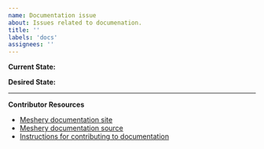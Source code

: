 ```yaml
---
name: Documentation issue
about: Issues related to documenation.
title: ''
labels: 'docs'
assignees: ''
---
```

**Current State:**


**Desired State:**

---
**Contributor Resources**
- [Meshery documentation site](https://meshery.layer5.io/docs/)
- [Meshery documentation source](https://github.com/layer5io/meshery/tree/master/docs)
- [Instructions for contributing to documentation](https://github.com/layer5io/meshery/blob/master/CONTRIBUTING.md#documentation-contribution-flow)